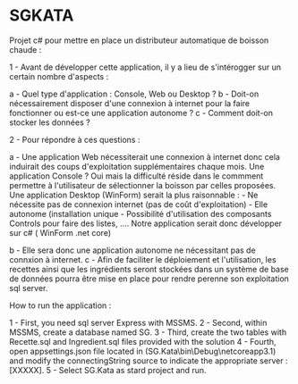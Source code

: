 # SGKATA
Projet c# pour mettre en place un distributeur automatique de boisson chaude :

1 - Avant de développer cette application, il y a lieu de s'intérogger sur un certain nombre d'aspects :

 a - Quel type d'application : Console, Web ou Desktop ?
 b - Doit-on nécessairement disposer d'une connexion à internet pour la faire fonctionner ou est-ce une application autonome ?
 c - Comment doit-on stocker les données ?
 
 
2 - Pour répondre à ces questions :

 a - Une application Web nécessiterait une connexion à internet donc cela induirait des coups d'exploitation supplémentaires chaque mois.
 Une application Console ? Oui mais la difficulté réside dans le commment permettre à l'utilisateur de sélectionner la boisson par celles 
 proposées. Une application Desktop (WinForm) serait la plus raisonnable : 
	-	Ne nécessite pas de connexion internet (pas de coût d'exploitation)
	-   Elle autonome (installation unique 
	-   Possibilité d'utilisation des composants Controls pour faire des listes, ....
 Notre application serait donc développer sur c# ( WinForm .net core) 
 
 b - Elle sera donc une application autonome ne nécessitant pas de connxion à internet.
 c - Afin de faciliter le déploiement et l'utilisation, les recettes ainsi que les ingrédients seront stockées dans un système de base de données pourra être mise en place pour rendre perenne son exploitation
 sql server. 
 
 How to run the application :
 
 1 - First, you need sql server Express with MSSMS.
 2 - Second, within MSSMS, create a database named SG. 
 3 - Third, create the two tables with Recette.sql and Ingredient.sql files provided with the solution
 4 - Fourth, open appsettings.json file located in (SG.Kata\bin\Debug\netcoreapp3.1)  and modify the 
 connectingString source to indicate the appropriate server : [XXXXX]. 
 5 - Select SG.Kata as stard project and run. 
 
 
 
